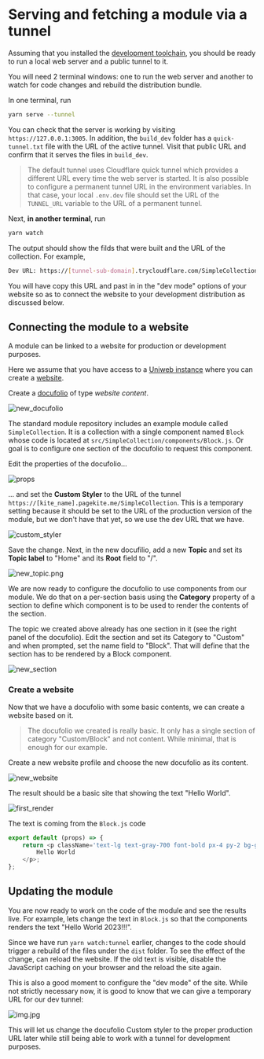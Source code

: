 # Serving and fetching a module via a tunnel

Assuming that you installed the [development toolchain](dev_toolchain.md), you should be ready to run a local web server and a public tunnel to it.

You will need 2 terminal windows: one to run the web server and another to watch for code changes and rebuild the distribution bundle.

In one terminal, run

```bash
yarn serve --tunnel
```

You can check that the server is working by visiting `https://127.0.0.1:3005`. In addition, the `build_dev` folder has a `quick-tunnel.txt` file with the URL of the active tunnel. Visit that public URL and confirm that it serves the files in `build_dev`.

> The default tunnel uses Cloudflare quick tunnel which provides a different URL every time the web server is started. It is also possible to configure a permanent tunnel URL in the environment variables. In that case, your local `.env.dev` file should set the URL of the `TUNNEL_URL` variable to the URL of a permanent tunnel.

Next, **in another terminal**, run

```bash
yarn watch
```

The output should show the filds that were built and the URL of the collection. For example,

```bash
Dev URL: https://[tunnel-sub-domain].trycloudflare.com/SimpleCollection
```

You will have copy this URL and past in in the "dev mode" options of your website so as to connect the website to your development distribution as discussed below.

## Connecting the module to a website

A module can be linked to a website for production or development purposes.

Here we assume that you have access to a [Uniweb instance](https://help.uniweb.app/uniweb_instance) where you can create a [website](https://help.uniweb.app/website).

Create a [docufolio](https://help.uniweb.app/docufolio) of type _website content_.

![new_docufolio](assets/new_docufolio.png)

The standard module repository includes an example module called `SimpleCollection`. It is a collection with a single component named `Block` whose code is located at `src/SimpleCollection/components/Block.js`. Or goal is to configure one section of the docufolio to request this component.

Edit the properties of the docufolio...

![props](assets/docufolio_info.png)

... and set the **Custom Styler** to the URL of the tunnel `https://[kite_name].pagekite.me/SimpleCollection`. This is a temporary setting because it should be set to the URL of the production version of the module, but we don't have that yet, so we use the dev URL that we have.

![custom_styler](assets/custom_styler.png)

Save the change. Next, in the new docufilio, add a new **Topic** and set its **Topic label** to "Home" and its **Root** field to "/".

![new_topic.png](assets/new_topic.png)

We are now ready to configure the docufolio to use components from our module. We do that on a per-section basis using the **Category** property of a section to define which component is to be used to render the contents of the section.

The topic we created above already has one section in it (see the right panel of the docufolio). Edit the section and set its Category to "Custom" and when prompted, set the name field to "Block". That will define that the section has to be rendered by a Block component.

![new_section](assets/new_section.png)

### Create a website

Now that we have a docufolio with some basic contents, we can create a website based on it.

> The docufolio we created is really basic. It only has a single section of category "Custom/Block" and not content. While minimal, that is enough for our example.

Create a new website profile and choose the new docufolio as its content.

![new_website](assets/new_website.png)

The result should be a basic site that showing the text "Hello World".

![first_render](assets/first_render.png)

The text is coming from the `Block.js` code

```javascript
export default (props) => {
    return <p className='text-lg text-gray-700 font-bold px-4 py-2 bg-gray-100'>
        Hello World
    </p>;
};
```

## Updating the module

You are now ready to work on the code of the module and see the results live. For example, lets change the text in `Block.js` so that the components renders the text "Hello World 2023!!!".

Since we have run `yarn watch:tunnel` earlier, changes to the code should trigger a rebuild of the files under the `dist` folder. To see the effect of the change, can reload the website. If the old text is visible, disable the JavaScript caching on your browser and the reload the site again.

This is also a good moment to configure the "dev mode" of the site. While not strictly necessary now, it is good to know that we can give a temporary URL for our dev tunnel:

![img.jpg](assets/dev_mode.jpg)

This will let us change the docufolio Custom styler to the proper production URL later while still being able to work with a tunnel for development purposes.
